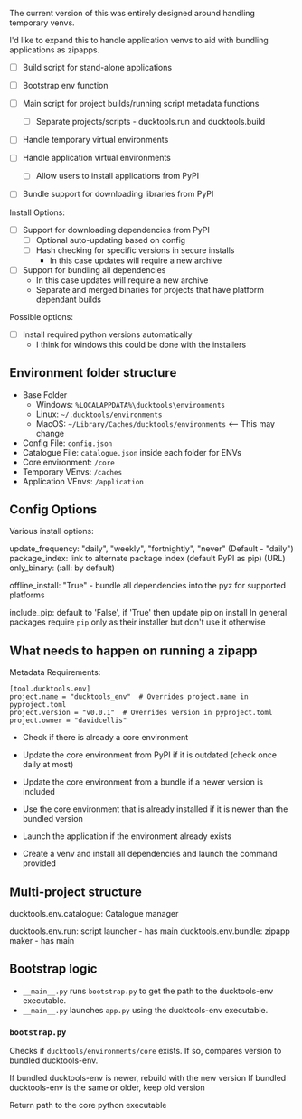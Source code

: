 The current version of this was entirely designed around handling temporary venvs. 

I'd like to expand this to handle application venvs to aid with bundling applications as zipapps.

* [ ] Build script for stand-alone applications
* [ ] Bootstrap env function
* [ ] Main script for project builds/running script metadata functions
  * [ ] Separate projects/scripts - ducktools.run and ducktools.build
* [ ] Handle temporary virtual environments
* [ ] Handle application virtual environments
  * [ ] Allow users to install applications from PyPI
* [ ] Bundle support for downloading libraries from PyPI


Install  Options:
* [ ] Support for downloading dependencies from PyPI
  * [ ] Optional auto-updating based on config 
  * [ ] Hash checking for specific versions in secure installs
    * In this case updates will require a new archive 
* [ ] Support for bundling all dependencies
  * In this case updates will require a new archive
  * Separate and merged binaries for projects that have platform dependant builds

Possible options:
* [ ] Install required python versions automatically
  * I think for windows this could be done with the installers 

## Environment folder structure ##

* Base Folder
  * Windows: `%LOCALAPPDATA%\ducktools\environments`
  * Linux: `~/.ducktools/environments`
  * MacOS: `~/Library/Caches/ducktools/environments` <-- This may change
* Config File: `config.json`
* Catalogue File: `catalogue.json` inside each folder for ENVs
* Core environment: `/core`
* Temporary VEnvs: `/caches`
* Application VEnvs: `/application`


## Config Options ##

Various install options:

update_frequency: "daily", "weekly", "fortnightly", "never" (Default - "daily")
package_index: link to alternate package index (default PyPI as pip) (URL)
only_binary: (:all: by default)

offline_install: "True" - bundle all dependencies into the pyz for supported platforms

include_pip: default to 'False', if 'True' then update pip on install
             In general packages require `pip` only as their installer but don't use it otherwise


## What needs to happen on running a zipapp ##

Metadata Requirements:
```
[tool.ducktools.env]
project.name = "ducktools_env"  # Overrides project.name in pyproject.toml
project.version = "v0.0.1"  # Overrides version in pyproject.toml
project.owner = "davidcellis"
```

* Check if there is already a core environment
* Update the core environment from PyPI if it is outdated (check once daily at most)
* Update the core environment from a bundle if a newer version is included
* Use the core environment that is already installed if it is newer than the bundled version

* Launch the application if the environment already exists
* Create a venv and install all dependencies and launch the command provided


## Multi-project structure ##

ducktools.env.catalogue: Catalogue manager

ducktools.env.run: script launcher - has main
ducktools.env.bundle: zipapp maker - has main


## Bootstrap logic ##

* `__main__.py` runs `bootstrap.py` to get the path to the ducktools-env executable.
* `__main__.py` launches `app.py` using the ducktools-env executable.

### `bootstrap.py` ###

Checks if `ducktools/environments/core` exists.
If so, compares version to bundled ducktools-env.

If bundled ducktools-env is newer, rebuild with the new version
If bundled ducktools-env is the same or older, keep old version

Return path to the core python executable



